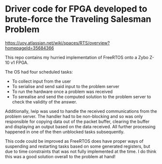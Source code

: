 # Driver code for FPGA developed to brute-force the Traveling Salesman Problem

https://uoy.atlassian.net/wiki/spaces/RTS/overview?homepageId=35684366

This repo contains my hurried implementation of FreeRTOS onto a Zybo Z-10 v1 FPGA.

The OS had four scheduled tasks:
* To collect input from the user
* To serialise and send said input to the problem server
* To run the hardware once a problem was received
* To serealise and send the computed solution to the problem server to check the validity of the answer.

Additionally, lwip was used to handle the received communications from the problem server. 
The handler had to be non-blocking and so was only responsible for copying data out of the packet buffer, clearing the buffer and displaying an output based on the data received. 
All further processing happened in one of the then unblocked tasks subsequently. 

This code could be improved as FreeRTOS does have proper ways of suspending and restarting tasks based on some generated registers, but due to time constraints that was not fully implemented at the time. 
I do think this was a good solution overall to the problem at hand!

